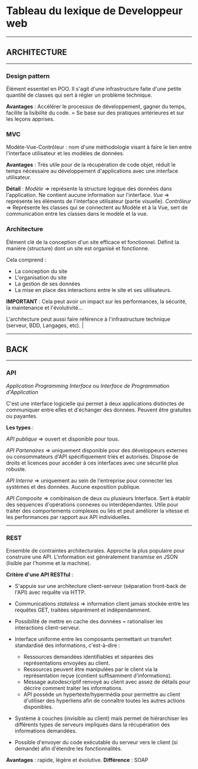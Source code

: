 # Tableau du lexique de Developpeur web

---
## ARCHITECTURE
---

### Design pattern

Élément essentiel en POO. Il s'agit d'une infrastructure faite d'une petite quantité de classes qui sert à régler un problème technique.

**Avantages** : Accélérer le processus de développement, gagner du temps, facilite la lisibilité du code.
= Se base sur des pratiques antérieures et sur les leçons apprises.

### MVC

Modèle-Vue-Contrôleur : nom d'une méthodologie visant à faire le lien entre l'interface utilisateur et les modèles de données.

**Avantages** : Très utile pour de la récupération de code objet, réduit le temps nécessaire au développement d'applications avec une interface utilisateur.

**Détail** :
*Modèle* => représente la structure logique des données dans l'application. Ne contient aucune information sur l'interface.
*Vue* => représente les éléments de l'interface utilisateur (partie visuelle).
*Contrôleur* => Représente les classes qui se connectent au Modèle et à la Vue, sert de communication entre les classes dans le modèle et la vue.


### Architecture

Élément clé de la conception d'un site efficace et fonctionnel.
Définit la manière (structure) dont un site est organisé et fonctionne.

Cela comprend : 
- La conception du site 
- L'organisation du site 
- La gestion de ses données
- La mise en place des interactions entre le site et ses utilisateurs.

**IMPORTANT** : Cela peut avoir un impact sur les performances, la sécurité, la maintenance et l'évolutivité...

L'architecture peut aussi faire référence à l'infrastructure technique (serveur, BDD, Langages, etc). |

---
## BACK
---

### API 

 *Application Programming Interface* ou *Interface de Programmation d'Application*
 
 C'est une interface logicielle qui permet à deux applications distinctes de communiquer entre elles et d'échanger des données. Peuvent être gratuites ou payantes. 
 
 **Les types** : 
 
 *API publique* => ouvert et disponible pour tous.
 
 *API Partenaires* => uniquement disponible pour des développeurs externes ou consommateurs d'API spécifiquement triés et autorisés. Dispose de droits et licences pour accéder à ces interfaces avec une sécurité plus robuste.
 
 *API Interne* => uniquement au sein de l'entreprise pour connecter les systèmes et des données. Aucune exposition publique.
 
 *API Composite* =>  combinaison de deux ou plusieurs Interface. Sert à établir des séquences d'opérations connexes ou interdépendantes. Utile pour traiter des comportements complexes ou liés et peut améliorer la vitesse et les performances par rapport aux API individuelles.

 ---

### REST 

Ensemble de contraintes architecturales. Approche la plus populaire pour construire une API. L'information est généralement transmise en JSON (lisible par l'homme et la machine).

 **Critère d'une API RESTful** : 
 -  S'appuie sur une architecture client-serveur (séparation front-back de l'API) avec requête via HTTP.
 
 - Communications *stateless* => information client jamais stockée entre les requêtes GET, traitées séparément et indépendamment.

 - Possibilité de mettre en cache des données = rationaliser les interactions client-serveur.

 - Interface uniforme entre les composants permettant un transfert standardisé des informations, c'est-à-dire : 
   - Ressources demandées identifiables et séparées des représentations envoyées au client. 
   - Ressources peuvent être manipulées par le client via la représentation reçue (contient suffisamment d'informations). 
   - Message autodescriptif renvoyé au client avec assez de détails pour décrire comment traiter les informations. 
   - API possède un hypertexte/hypermédia pour permettre au client d'utiliser des hyperliens afin de connaître toutes les autres actions disponibles.
  
 - Système à couches (invisible au client) mais permet de hiérarchiser les différents types de serveurs impliqués dans la récupération des informations demandées. 

 - Possible d'envoyer du code exécutable du serveur vers le client (si demande) afin d'étendre les fonctionnalités.

**Avantages** : rapide, légère et évolutive. 
**Différence** : SOAP 

